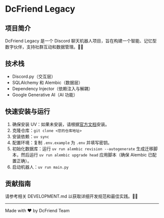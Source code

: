 # DcFriend Legacy

## 项目简介

DcFriend Legacy 是一个 Discord 聊天机器人项目，旨在构建一个智能、记忆型数字伙伴，支持社群互动和数据管理。🚀📝

## 技术栈

- Discord.py（交互层）
- SQLAlchemy 和 Alembic（数据层）
- Dependency Injector（依赖注入与解耦）
- Google Generative AI（AI 功能）

## 快速安装与运行

1. 确保安装 UV：如果未安装，请根据[官方文档](https://docs.astral.sh/uv/getting-started/installation/)安装。
2. 克隆仓库：`git clone <您的仓库地址>`
3. 安装依赖：`uv sync`
4. 配置环境：复制 `.env.example` 为 `.env` 并填写密钥。
5. 初始化数据库：运行 `uv run alembic revision --autogenerate` 生成迁移脚本，然后运行 `uv run alembic upgrade head` 应用脚本（确保 Alembic 已配置正确）。
6. 启动机器人：`uv run main.py`

## 贡献指南

请参考相关 DEVELOPMENT.md 以获取详细开发规范和最佳实践。🤖🔧

---

Made with ❤️ by DcFriend Team
